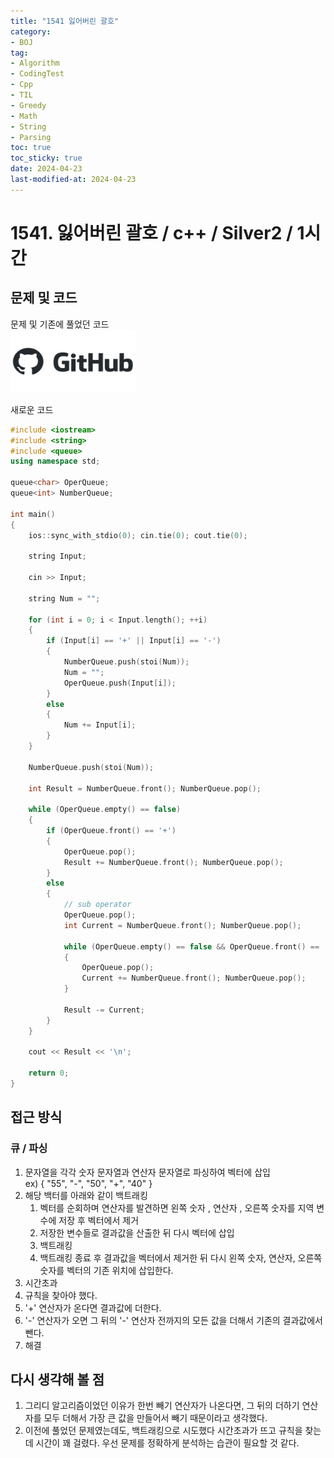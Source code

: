 ```yaml
---
title: "1541 잃어버린 괄호"
category:
- BOJ
tag:
- Algorithm
- CodingTest
- Cpp
- TIL
- Greedy
- Math
- String
- Parsing
toc: true
toc_sticky: true
date: 2024-04-23
last-modified-at: 2024-04-23
---
```


# 1541. 잃어버린 괄호 / c++ / Silver2 / 1시간

## 문제 및 코드
문제 및 기존에 풀었던 코드   
[<img src="https://github.com/Sho1007/sho1007.github.io/blob/main/assets/images/github-logo-vector.png?raw=true" width="200" height="100"/>](https://github.com/Sho1007/Algorithm/tree/main/%EB%B0%B1%EC%A4%80/Silver/1541.%E2%80%85%EC%9E%83%EC%96%B4%EB%B2%84%EB%A6%B0%E2%80%85%EA%B4%84%ED%98%B8)


새로운 코드
```c++
#include <iostream>
#include <string>
#include <queue>
using namespace std;

queue<char> OperQueue;
queue<int> NumberQueue;

int main()
{
    ios::sync_with_stdio(0); cin.tie(0); cout.tie(0);

    string Input;

    cin >> Input;

    string Num = "";

    for (int i = 0; i < Input.length(); ++i)
    {
        if (Input[i] == '+' || Input[i] == '-')
        {
            NumberQueue.push(stoi(Num));
            Num = "";
            OperQueue.push(Input[i]);
        }
        else
        {
            Num += Input[i];
        }
    }

    NumberQueue.push(stoi(Num));

    int Result = NumberQueue.front(); NumberQueue.pop();

    while (OperQueue.empty() == false)
    {
        if (OperQueue.front() == '+')
        {
            OperQueue.pop();
            Result += NumberQueue.front(); NumberQueue.pop();
        }
        else
        {
            // sub operator
            OperQueue.pop();
            int Current = NumberQueue.front(); NumberQueue.pop();

            while (OperQueue.empty() == false && OperQueue.front() == '+')
            {
                OperQueue.pop();
                Current += NumberQueue.front(); NumberQueue.pop();
            }

            Result -= Current;
        }
    }

    cout << Result << '\n';
    
    return 0;
}
```

## 접근 방식
### 큐 / 파싱
1. 문자열을 각각 숫자 문자열과 연산자 문자열로 파싱하여 벡터에 삽입   
    ex) { "55", "-", "50", "+", "40" }
2. 해당 백터를 아래와 같이 백트래킹
    1. 벡터를 순회하며 연산자를 발견하면 왼쪽 숫자 , 연산자 , 오른쪽 숫자를 지역 변수에 저장 후 벡터에서 제거
    2. 저장한 변수들로 결과값을 산출한 뒤 다시 벡터에 삽입
    3. 백트래킹
    4. 백트래킹 종료 후 결과값을 벡터에서 제거한 뒤 다시 왼쪽 숫자, 연산자, 오른쪽 숫자를 벡터의 기존 위치에 삽입한다.
3. 시간초과
4. 규칙을 찾아야 했다.
5. '+' 연산자가 온다면 결과값에 더한다.
6. '-' 연산자가 오면 그 뒤의 '-' 연산자 전까지의 모든 값을 더해서 기존의 결과값에서 뺀다.
7. 해결



## 다시 생각해 볼 점
1. 그리디 알고리즘이었던 이유가 한번 빼기 연산자가 나온다면, 그 뒤의 더하기 연산자를 모두 더해서 가장 큰 값을 만들어서 빼기 때문이라고 생각했다.
2. 이전에 풀었던 문제였는데도, 백트래킹으로 시도했다 시간초과가 뜨고 규칙을 찾는데 시간이 꽤 걸렸다. 우선 문제를 정확하게 분석하는 습관이 필요할 것 같다.